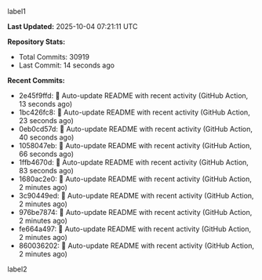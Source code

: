 
label1 
<!-- ACTIVITY_START -->
**Last Updated:** 2025-10-04 07:21:11 UTC

**Repository Stats:**
- Total Commits: 30919
- Last Commit: 14 seconds ago

**Recent Commits:**
- 2e45f9ffd: 🤖 Auto-update README with recent activity (GitHub Action, 13 seconds ago)
- 1bc426fc8: 🤖 Auto-update README with recent activity (GitHub Action, 23 seconds ago)
- 0eb0cd57d: 🤖 Auto-update README with recent activity (GitHub Action, 40 seconds ago)
- 1058047eb: 🤖 Auto-update README with recent activity (GitHub Action, 66 seconds ago)
- 1ffb4670d: 🤖 Auto-update README with recent activity (GitHub Action, 83 seconds ago)
- 1680ac2e0: 🤖 Auto-update README with recent activity (GitHub Action, 2 minutes ago)
- 3c90449ed: 🤖 Auto-update README with recent activity (GitHub Action, 2 minutes ago)
- 976be7874: 🤖 Auto-update README with recent activity (GitHub Action, 2 minutes ago)
- fe664a497: 🤖 Auto-update README with recent activity (GitHub Action, 2 minutes ago)
- 860036202: 🤖 Auto-update README with recent activity (GitHub Action, 2 minutes ago)
<!-- ACTIVITY_END -->

label2
